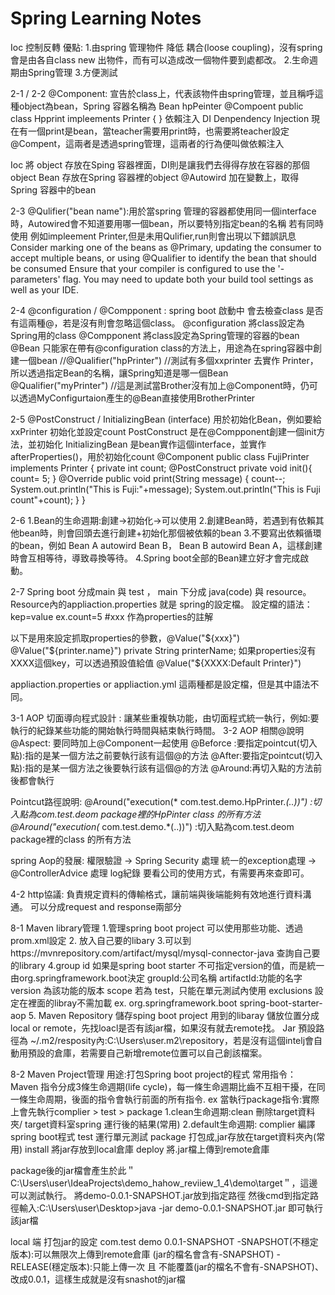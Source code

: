 ﻿# Spring Learning Notes
Ioc 控制反轉 優點:
1.由spring 管理物件 降低 耦合(loose coupling)，沒有spring 會是由各自class new 出物件，而有可以造成改一個物件要到處都改。
2.生命週期由Spring管理
3.方便測試

2-1 / 2-2
@Component: 宣告於class上，代表該物件由spring管理，並且稱呼這種object為bean，Spring 容器名稱為 Bean hpPeinter
@Compoent
public class Hpprint impleements Printer {
}
依賴注入 DI Denpendency Injection
現在有一個print是bean，當teacher需要用print時，也需要將teacher設定@Compent，這兩者是透過spring管理，這兩者的行為便叫做依賴注入

Ioc 將 object 存放在Sping 容器裡面，DI則是讓我們去得得存放在容器的那個object
Bean 存放在Spring 容器裡的object
@Autowird 加在變數上，取得Spring 容器中的bean

2-3
@Qulifier("bean name"):用於當spring 管理的容器都使用同一個interface時，Autowired會不知道要用哪一個bean，所以要特別指定bean的名稱
若有同時使用 例如impleement Printer,但是未用Qulifier,run則會出現以下錯誤訊息
Consider marking one of the beans as @Primary, updating the consumer to accept multiple beans, or using @Qualifier to identify the bean that should be consumed
Ensure that your compiler is configured to use the '-parameters' flag.
You may need to update both your build tool settings as well as your IDE.

2-4
@configuration / @Compponent :
spring boot 啟動中 會去檢查class 是否有這兩種@，若是沒有則會忽略這個class。
@configuration 將class設定為Spring用的class
@Compponent 將class設定為Spring管理的容器的bean
@Bean 只能家在帶有@configuration class的方法上，用途為在spring容器中創建一個bean
//@Qualifier("hpPrinter") //測試有多個xxprinter 去實作 Printer，所以透過指定Bean的名稱，讓Spring知道是哪一個Bean
@Qualifier("myPrinter") //這是測試當Brother沒有加上@Component時，仍可以透過MyConfigurtaion產生的@Bean直接使用BrotherPrinter

2-5
@PostConstruct / InitializingBean (interface)
用於初始化Bean，例如要給xxPrinter 初始化並設定count
PostConstruct 是在@Compponent創建一個init方法，並初始化
InitializingBean 是bean實作這個interface，並實作afterProperties()，用於初始化count
@Component
public class FujiPrinter implements Printer {
    private int count;
    @PostConstruct
    private void init(){
        count= 5;
    }
    @Override
    public void print(String message) {
        count--;
        System.out.println("This is Fuji:"+message);
        System.out.println("This is Fuji count"+count);
    }
}

2-6 
1.Bean的生命週期:創建→初始化→可以使用
2.創建Bean時，若遇到有依賴其他bean時，則會回頭去進行創建+初始化那個被依賴的bean
3.不要寫出依賴循環的bean，例如 Bean A autowird Bean B， Bean B autowird Bean A，這樣創建時會互相等待，導致尋換等待。
4.Spring boot全部的Bean建立好才會完成啟動。

2-7
Spring boot 分成main 與 test ， main 下分成 java(code) 與 resource。
Resource內的appliaction.properties 就是 spring的設定檔。
設定檔的語法：
kep=value ex.count=5
#xxx 作為properties的註解

以下是用來設定抓取properties的參數，@Value("${xxx}")
@Value("${printer.name}")
private String printerName;
如果properties沒有XXXX這個key，可以透過預設值給值
@Value("${XXXX:Default Printer}") 

appliaction.properties or appliaction.yml 這兩種都是設定檔，但是其中語法不同。

3-1 AOP 切面導向程式設計 : 讓某些重複執功能，由切面程式統一執行，例如:要執行的紀錄某些功能的開始執行時間與結束執行時間。
3-2 AOP 相關@說明
@Aspect: 要同時加上@Component一起使用
@Beforce :要指定pointcut(切入點):指的是某一個方法之前要執行該有這個@的方法
@After:要指定pointcut(切入點):指的是某一個方法之後要執行該有這個@的方法
@Around:再切入點的方法前後都會執行

Pointcut路徑說明:
 @Around("execution(* com.test.demo.HpPrinter.*(..))") :切入點為com.test.deom package裡的HpPinter class 的所有方法
 @Around("execution(* com.test.demo.*(..))") :切入點為com.test.deom package裡的class 的所有方法
 
spring Aop的發展:
權限驗證 → Spring Security 處理
統一的exception處理 → @ControllerAdvice 處理
log紀錄
要看公司的使用方式，有需要再來查即可。

4-2 http協議:
負責規定資料的傳輸格式，讓前端與後端能夠有效地進行資料溝通。
可以分成request and response兩部分

8-1 Maven library管理
1.管理spring boot project 可以使用那些功能、透過prom.xml設定
2.<dependency> 放入自己要的libary </dependency>
3.可以到https://mvnrepository.com/artifact/mysql/mysql-connector-java 查詢自己要的library
4.group id 如果是spring boot starter 不可指定version的值，而是統一由<groupId>org.springframework.boot</groupId>決定
groupId:公司名稱
artifactId:功能的名字
version 為該功能的版本
scope 若為 test，只能在單元測試內使用
exclusions 設定在裡面的libray不需加載
ex.
<dependency>
    <groupId>org.springframework.boot</groupId> 
    <artifactId>spring-boot-starter-aop</artifactId>
</dependency>
5. Maven Repository 
儲存sping boot project 用到的libaray
儲放位置分成 local or remote，先找loacl是否有該jar檔，如果沒有就去remote找。
Jar 預設路徑為 ~/.m2/resposity內:C:\Users\user\.m2\repository，若是沒有這個intelj會自動用預設的倉庫，若需要自己新增remote位置可以自己創該檔案。

8-2 Maven Project管理
用途:打包Spring boot project的程式
常用指令：
Maven 指令分成3條生命週期(life cycle)，每一條生命週期比齒不互相干擾，在同一條生命周期，後面的指令會執行前面的所有指令. ex 當執行package指令:實際上會先執行complier > test > package
1.clean生命週期:clean 刪除target資料夾/ target資料室spring 運行後的結果(常用)
2.default生命週期:
complier 編譯spring boot程式
test 運行單元測試
package 打包成,jar存放在target資料夾內(常用)
install 將jar存放到local倉庫
deploy 將.jar檔上傳到remote倉庫

package後的jar檔會產生於此＂C:\Users\user\IdeaProjects\demo_hahow_reviiew_1_4\demo\target＂，這邊可以測試執行。
將demo-0.0.1-SNAPSHOT.jar放到指定路徑
然後cmd到指定路徑輸入:C:\Users\user\Desktop>java -jar demo-0.0.1-SNAPSHOT.jar
即可執行該jar檔

local 端 打包jar的設定
<groupId>com.test</groupId>
<artifactId>demo</artifactId>
<version>0.0.1-SNAPSHOT</version>
-SNAPSHOT(不穩定版本):可以無限次上傳到remote倉庫 (jar的檔名會含有-SNAPSHOT)
-RELEASE(穩定版本):只能上傳一次 且 不能覆蓋(jar的檔名不會有-SNAPSHOT)、改成<version>0.0.1</version>，這樣生成就是沒有snashot的jar檔




